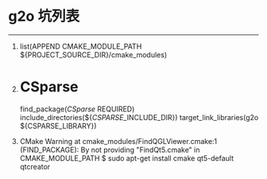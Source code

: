 # g2o 坑列表
---
1. list(APPEND CMAKE_MODULE_PATH ${PROJECT_SOURCE_DIR}/cmake_modules)

2. # CSparse
	find_package(*CSparse* REQUIRED)
	include_directories(${*CSPARSE*_INCLUDE_DIR})
	target_link_libraries(g2o
    ${CSPARSE_LIBRARY})

3. CMake Warning at cmake_modules/FindQGLViewer.cmake:1 (FIND_PACKAGE):
   By not providing "FindQt5.cmake" in CMAKE_MODULE_PATH
   $ sudo apt-get install cmake qt5-default qtcreator

